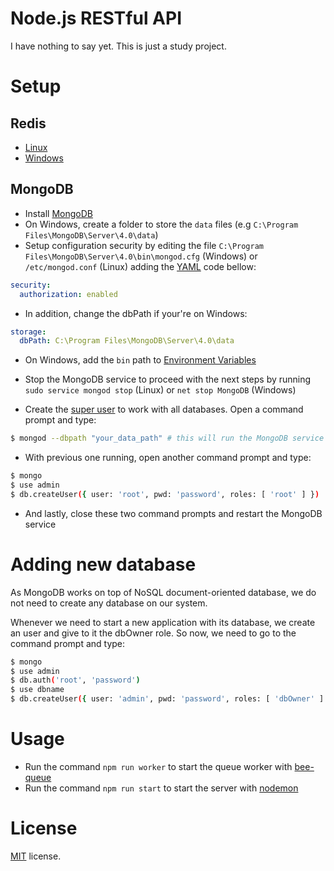 # Node.js RESTful API
I have nothing to say yet. This is just a study project.

# Setup
## Redis
* [Linux](https://redis.io/topics/quickstart)
* [Windows](https://github.com/tporadowski/redis/releases)

## MongoDB
* Install [MongoDB](https://docs.mongodb.com/manual/administration/install-community/)
* On Windows, create a folder to store the `data` files (e.g `C:\Program Files\MongoDB\Server\4.0\data`)
* Setup configuration security by editing the file `C:\Program Files\MongoDB\Server\4.0\bin\mongod.cfg` (Windows) or `/etc/mongod.conf` (Linux) adding the [YAML](http://yaml.org/) code bellow:

``` YAML
security:
  authorization: enabled
```

* In addition, change the dbPath if your're on Windows:

``` YAML
storage:
  dbPath: C:\Program Files\MongoDB\Server\4.0\data
```

* On Windows, add the `bin` path to [Environment Variables](https://msdn.microsoft.com/pt-br/library/windows/desktop/ms682653(v=vs.85).aspx)

* Stop the MongoDB service to proceed with the next steps by running `sudo service mongod stop` (Linux) or `net stop MongoDB` (Windows)

* Create the [super user](https://stackoverflow.com/a/34634554/4158755) to work with all databases. Open a command prompt and type:

``` bash
$ mongod --dbpath "your_data_path" # this will run the MongoDB service without any security mode (e.g --auth)
```

* With previous one running, open another command prompt and type:

``` bash
$ mongo
$ use admin
$ db.createUser({ user: 'root', pwd: 'password', roles: [ 'root' ] })
```

* And lastly, close these two command prompts and restart the MongoDB service

# Adding new database
As MongoDB works on top of NoSQL document-oriented database, we do not need to create any database on our system.

Whenever we need to start a new application with its database, we create an user and give to it the dbOwner role. So now, we need to go to the command prompt and type:

``` bash
$ mongo
$ use admin
$ db.auth('root', 'password')
$ use dbname
$ db.createUser({ user: 'admin', pwd: 'password', roles: [ 'dbOwner' ] })
```

# Usage
* Run the command `npm run worker` to start the queue worker with [bee-queue](https://github.com/bee-queue/bee-queue)
* Run the command `npm run start` to start the server with [nodemon](http://nodemon.io/)

# License
[MIT](LICENSE) license.
